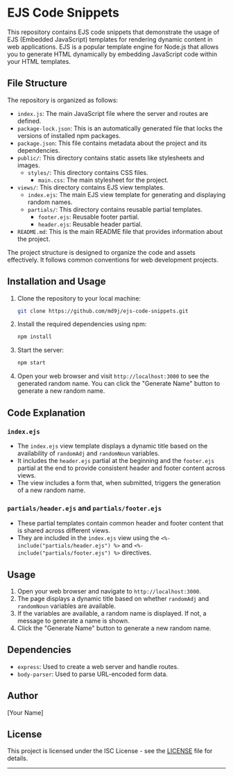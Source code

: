 # EJS Code Snippets

This repository contains EJS code snippets that demonstrate the usage of EJS (Embedded JavaScript) templates for rendering dynamic content in web applications. EJS is a popular template engine for Node.js that allows you to generate HTML dynamically by embedding JavaScript code within your HTML templates.

## File Structure

The repository is organized as follows:

- `index.js`: The main JavaScript file where the server and routes are defined.
- `package-lock.json`: This is an automatically generated file that locks the versions of installed npm packages.
- `package.json`: This file contains metadata about the project and its dependencies.
- `public/`: This directory contains static assets like stylesheets and images.
  - `styles/`: This directory contains CSS files.
    - `main.css`: The main stylesheet for the project.
- `views/`: This directory contains EJS view templates.
  - `index.ejs`: The main EJS view template for generating and displaying random names.
  - `partials/`: This directory contains reusable partial templates.
    - `footer.ejs`: Reusable footer partial.
    - `header.ejs`: Reusable header partial.
- `README.md`: This is the main README file that provides information about the project.

The project structure is designed to organize the code and assets effectively. It follows common conventions for web development projects.


## Installation and Usage

1. Clone the repository to your local machine:

   ```bash
   git clone https://github.com/md9j/ejs-code-snippets.git
   ```

2. Install the required dependencies using npm:

   ```bash
   npm install
   ```

3. Start the server:

   ```bash
   npm start
   ```

4. Open your web browser and visit `http://localhost:3000` to see the generated random name. You can click the "Generate Name" button to generate a new random name.

## Code Explanation

### `index.ejs`

- The `index.ejs` view template displays a dynamic title based on the availability of `randomAdj` and `randomNoun` variables.
- It includes the `header.ejs` partial at the beginning and the `footer.ejs` partial at the end to provide consistent header and footer content across views.
- The view includes a form that, when submitted, triggers the generation of a new random name.

### `partials/header.ejs` and `partials/footer.ejs`

- These partial templates contain common header and footer content that is shared across different views.
- They are included in the `index.ejs` view using the `<%- include("partials/header.ejs") %>` and `<%- include("partials/footer.ejs") %>` directives.

## Usage

1. Open your web browser and navigate to `http://localhost:3000`.
2. The page displays a dynamic title based on whether `randomAdj` and `randomNoun` variables are available.
3. If the variables are available, a random name is displayed. If not, a message to generate a name is shown.
4. Click the "Generate Name" button to generate a new random name.

## Dependencies

- `express`: Used to create a web server and handle routes.
- `body-parser`: Used to parse URL-encoded form data.

## Author

[Your Name]

## License

This project is licensed under the ISC License - see the [LICENSE](LICENSE) file for details.

---